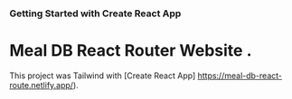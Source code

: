 ### Getting Started with Create React App 
# Meal DB React Router Website .

This project was Tailwind  with [Create React App] https://meal-db-react-route.netlify.app/).

